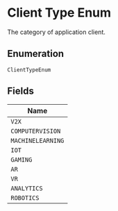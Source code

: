 
# Client Type Enum

The category of application client.

## Enumeration

`ClientTypeEnum`

## Fields

| Name |
|  --- |
| `V2X` |
| `COMPUTERVISION` |
| `MACHINELEARNING` |
| `IOT` |
| `GAMING` |
| `AR` |
| `VR` |
| `ANALYTICS` |
| `ROBOTICS` |

